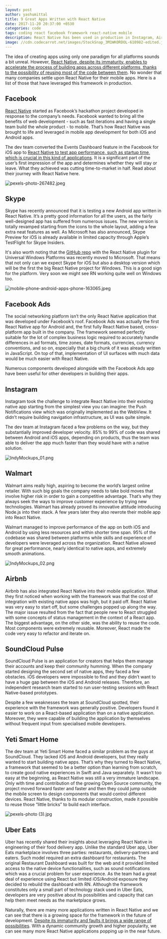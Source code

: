 ```yaml
---
layout: post
author: yashumittal
title: 9 Great Apps Written with React Native
date: 2017-11-20 20:37:00 +0530
categories: code
tags: coding react facebook framework react-native mobile
description: React Native has been used in production in Instagram, Airbnb, Skype and, of course, Facebook. Check out more apps written in React Native.
image: //cdn.codecarrot.net/images/StockSnap_3M1WKORDOL-610982-edited.jpg
---
```


The idea of creating apps using only one paradigm for all platforms sounds a bit unreal. However, [React Native, despite its immaturity, enables to accelerate the process of building apps across different platforms, thanks to the possibility of reusing most of the code between them](/why-you-should-consider-react-native-for-your-mobile-app). No wonder that many companies settle upon React Native for their mobile apps. Here is a list of those that have leveraged this framework in production.

## Facebook

[React Native](//www.codecarrot.net/services/react-native) started as Facebook’s hackathon project developed in response to the company’s needs. Facebook wanted to bring all the benefits of web development - such as fast iterations and having a single team build the whole product - to mobile. That’s how React Native was brought to life and leveraged in mobile app development for both iOS and Android apps.

The dev team converted the Events Dashboard feature in the Facebook for iOS app to [React Native to test app performance, such as startup time, which is crucial in this kind of applications](/why-you-should-consider-react-native-for-your-mobile-app). It is a significant part of the user’s first impression of the app and determines whether they will stay or leave. What they achieved was cutting time-to-market in half. Read about their journey with React Native here.

![pexels-photo-267482.jpeg](//cdn.codecarrot.net/images/pexels-photo-267482.jpeg)

## Skype

Skype has recently announced that it is testing a new Android app written in React Native. It’s a pretty good information for all the users, as the fairly well-designed app has suffered from numerous issues. The new version is totally revamped starting from the icons to the whole layout, adding a few extra neat features as well. As Microsoft has also announced, Skype Preview for iOS is already available in limited capacity through Apple’s TestFlight for Skype Insiders.

It's also worth noting that the [GitHub repo](//github.com/Microsoft/react-native-windows) with the React Native plugin for Universal Windows Platforms was recently moved to Microsoft. That means that not only can we expect Skype for iOS but also a desktop version which will be the first the big React Native project for Windows. This is a good sign for the platform. Very soon we might see RN working quite well on Windows too.

![mobile-phone-android-apps-phone-163065.jpeg](//cdn.codecarrot.net/images/mobile-phone-android-apps-phone-163065.jpeg)

## Facebook Ads

The social networking platform isn’t the only React Native application that was developed under Facebook’s roof. Facebook Ads was actually the first React Native app for Android and, the first fully React Native based, cross-platform app built in the company. The framework seemed perfectly suitable  for the lot of complex business logic required to accurately handle differences in ad formats, time zones, date formats, currencies, currency conventions, and so on, especially that a big chunk of it was already written in JavaScript. On top of that, implementation of UI surfaces with much data would be much easier with React Native.

Numerous components developed alongside with the Facebook Ads app have been useful for other developers in building their apps.

## Instagram

Instagram took the challenge to integrate React Native into their existing native app starting from the simplest view you can imagine: the Push Notifications view which was originally implemented as the WebView. It didn’t require building navigation infrastructure, as UI was quite simple.

The dev team at Instagram faced a few problems on the way, but they substantially improved developer velocity. 85% to 99% of code was shared between Android and iOS apps, depending on products, thus the team was able to deliver the app much faster than they would have with a native solution.

![IndyMockups_01.png](//cdn.codecarrot.net/images/IndyMockups_01.png)

## Walmart

Walmart aims really high, aspiring to become the world’s largest online retailer. With such big goals the company needs to take bold moves that involve higher risk in order to gain a competitive advantage. That’s why they always seek the ways to improve customer experience by trying new technologies. Walmart has already proved its innovative attitude introducing Node.js into their stack. A few years later they also rewrote their mobile app into React Native.

Walmart managed to improve performance of the app on both iOS and Android by using less resources and within shorter time span. 95% of the codebase was shared between platforms while skills and experience of developers were leveraged across the organization. React Native allowed for great performance, nearly identical to native apps, and extremely smooth animations.

![IndyMockups_02.png](//cdn.codecarrot.net/images/IndyMockups_02.png)

## Airbnb

Airbnb has also integrated React Native into their mobile application. What they first noticed when working with the framework was that the cost of integration with existing native apps was high, but it paid off. React Native was very easy to start off, but some challenges popped up along the way. The major issue resulted from the fact that people new to React struggled with some concepts of status management in the context of a React app. The biggest advantage, on the other side, was the ability to reuse the code. Most components were extremely reusable. Moreover, React made the code very easy to refactor and iterate on.

## SoundCloud Pulse

SoundCloud Pulse is an application for creators that helps them manage their accounts and keep their community humming. When the company started designing the second set of native apps, they faced a few obstacles. iOS developers were impossible to find and they didn’t want to have a huge gap between the iOS and Android releases. Therefore, an independent research team started to run user-testing sessions with React Native-based prototypes.

Despite a few weaknesses the team at SoundCloud spotted, their experience with the framework was generally positive. Developers found it easier to work on a React-based application than on a native application. Moreover, they were capable of building the application by themselves without frequent input from specialised mobile developers.

## Yeti Smart Home

The dev team at Yeti Smart Home faced a similar problem as the guys at SoundCloud. They lacked iOS and Android developers, but they really wanted to start building native apps. That’s why they turned to React Native, a framework that seemed to be a better option than learning from scratch, to create good native experiences in Swift and Java separately. It wasn’t too easy at the beginning, as React Native was still a very immature landscape. Only with time and contribution of the growing Open Source community, the project moved forward faster and faster and then they could jump outside the mobile screen to design components that would control different devices. React Native, thanks to its modular construction, made it possible to reuse those “little bricks” to build each interface.

![pexels-photo (3).jpg](//cdn.codecarrot.net/images/pexels-photo3.jpg)

## Uber Eats

Uber has recently shared their insights about leveraging React Native in engineering of their food delivery app. Unlike the standard Uber app, Uber Eats marketplace involves three parties: restaurants, delivery-partners and eaters. Such model required an extra dashboard for restaurants. The original Restaurant Dashboard was built for the web and it provided limited access to the native device functionalities, such as sound notifications which was a crucial problem for user experience. As the team had a great deal of experience using React but limited iOS/Android exposure they decided to rebuild the dashboard with RN. Although the framework constitutes only a small part of technology stack used in Uber Eats, developers are very positive about its possibilities and capacity that can help them meet needs as the marketplace grows.


Naturally, there are many more applications written in React Native and we can see that there is a growing space for the framework in the future of development. [Despite its immaturity and faults it brings a wide range of possibilities](/react-native-pros-and-cons-of-facebook-framework). With a dynamic community growth and higher popularity, we can see many more React Native applications popping up in the near future.
